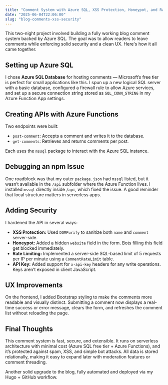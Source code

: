 ```yaml
---
title: "Comment System with Azure SQL, XSS Protection, Honeypot, and Rate Limits"
date: "2025-06-04T22:06:00"
slug: "blog-comments-xss-security"
---
```


<p>This two-night project involved building a fully working blog comment system backed by Azure SQL. The goal was to allow readers to leave comments while enforcing solid security and a clean UX. Here's how it all came together.</p>

<h2>Setting up Azure SQL</h2>
<p>I chose <strong>Azure SQL Database</strong> for hosting comments — Microsoft’s free tier is perfect for small applications like this. I spun up a new logical SQL server with a basic database, configured a firewall rule to allow Azure services, and set up a secure connection string stored as <code>SQL_CONN_STRING</code> in my Azure Function App settings.</p>

<h2>Creating APIs with Azure Functions</h2>
<p>Two endpoints were built:</p>
<ul>
  <li><code>post-comment</code>: Accepts a comment and writes it to the database.</li>
  <li><code>get-comments</code>: Retrieves and returns comments per post.</li>
</ul>
<p>Each uses the <code>mssql</code> package to interact with the Azure SQL instance.</p>

<h2>Debugging an npm Issue</h2>
<p>One roadblock was that my outer <code>package.json</code> had <code>mssql</code> listed, but it wasn’t available in the <code>/api</code> subfolder where the Azure Function lives. I installed <code>mssql</code> directly inside <code>/api</code>, which fixed the issue. A good reminder that local structure matters in serverless apps.</p>

<h2>Adding Security</h2>
<p>I hardened the API in several ways:</p>
<ul>
  <li><strong>XSS Protection:</strong> Used <code>DOMPurify</code> to sanitize both <code>name</code> and <code>comment</code> server-side.</li>
  <li><strong>Honeypot:</strong> Added a hidden <code>website</code> field in the form. Bots filling this field get blocked immediately.</li>
  <li><strong>Rate Limiting:</strong> Implemented a server-side SQL-based limit of 5 requests per IP per minute using a <code>CommentRateLimit</code> table.</li>
  <li><strong>API Key:</strong> Added support for <code>x-api-key</code> headers for any write operations. Keys aren’t exposed in client JavaScript.</li>
</ul>

<h2>UX Improvements</h2>
<p>On the frontend, I added Bootstrap styling to make the comments more readable and visually distinct. Submitting a comment now displays a real-time success or error message, clears the form, and refreshes the comment list without reloading the page.</p>

<h2>Final Thoughts</h2>
<p>This comment system is fast, secure, and extensible. It runs on serverless architecture with minimal cost (Azure SQL free tier + Azure Functions), and it’s protected against spam, XSS, and simple bot attacks. All data is stored relationally, making it easy to expand later with moderation features or comment threading.</p>

<p>Another solid upgrade to the blog, fully automated and deployed via my Hugo + GitHub workflow.</p>
